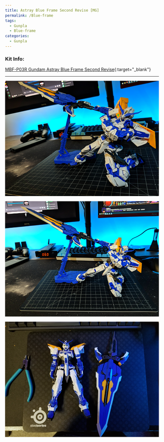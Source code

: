 ```yaml
---
title: Astray Blue Frame Second Revise [MG]
permalink: /Blue-frame
tags:
  - Gunpla
  - Blue-frame
categories:
  - Gunpla
---
```


### Kit Info:
[MBF-P03R	Gundam Astray Blue Frame Second Revise](http://dalong.net/reviews/mg/m124/m124_p.htm){:target="_blank"}

---

![](/gunpla/Blue-frame_1.png)

![](/gunpla/Blue-frame_2.png)

![](/gunpla/Blue-frame_3.png)



<script src="https://unpkg.com/vanilla-back-to-top@7.2.1/dist/vanilla-back-to-top.min.js"></script>
<script>addBackToTop({
  diameter: 56,
  backgroundColor: 'rgb(255, 255, 255)',
  textColor: '#000'
})</script>

